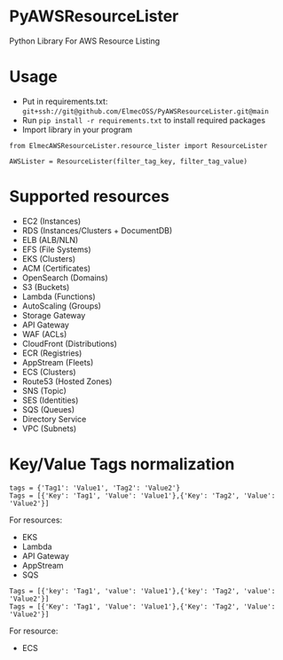 # PyAWSResourceLister

Python Library For AWS Resource Listing

# Usage
- Put in requirements.txt: ``git+ssh://git@github.com/ElmecOSS/PyAWSResourceLister.git@main``
- Run ``pip install -r requirements.txt`` to install required packages
- Import library in your program
```
from ElmecAWSResourceLister.resource_lister import ResourceLister

AWSLister = ResourceLister(filter_tag_key, filter_tag_value)
```


# Supported resources
- EC2 (Instances)
- RDS (Instances/Clusters + DocumentDB)
- ELB (ALB/NLN)
- EFS (File Systems)
- EKS (Clusters)
- ACM (Certificates)
- OpenSearch (Domains)
- S3 (Buckets)
- Lambda (Functions)
- AutoScaling (Groups)
- Storage Gateway
- API Gateway
- WAF (ACLs)
- CloudFront (Distributions)
- ECR (Registries)
- AppStream (Fleets)
- ECS (Clusters)
- Route53 (Hosted Zones)
- SNS (Topic)
- SES (Identities)
- SQS (Queues)
- Directory Service
- VPC (Subnets)

# Key/Value Tags normalization
```
tags = {'Tag1': 'Value1', 'Tag2': 'Value2'}
Tags = [{'Key': 'Tag1', 'Value': 'Value1'},{'Key': 'Tag2', 'Value': 'Value2'}]
```
For resources:
- EKS
- Lambda
- API Gateway
- AppStream
- SQS
```
Tags = [{'key': 'Tag1', 'value': 'Value1'},{'key': 'Tag2', 'value': 'Value2'}]
Tags = [{'Key': 'Tag1', 'Value': 'Value1'},{'Key': 'Tag2', 'Value': 'Value2'}]
```
For resource:
- ECS